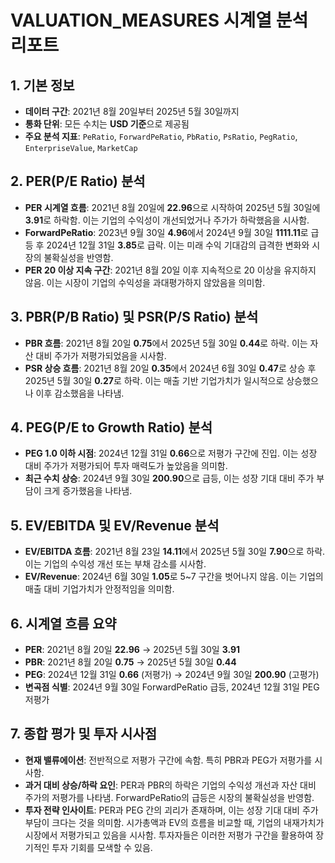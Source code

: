 # VALUATION_MEASURES 시계열 분석 리포트

## 1. 기본 정보
- **데이터 구간**: 2021년 8월 20일부터 2025년 5월 30일까지
- **통화 단위**: 모든 수치는 **USD 기준**으로 제공됨
- **주요 분석 지표**: `PeRatio`, `ForwardPeRatio`, `PbRatio`, `PsRatio`, `PegRatio`, `EnterpriseValue`, `MarketCap`

## 2. PER(P/E Ratio) 분석
- **PER 시계열 흐름**: 2021년 8월 20일에 **22.96**으로 시작하여 2025년 5월 30일에 **3.91**로 하락함. 이는 기업의 수익성이 개선되었거나 주가가 하락했음을 시사함.
- **ForwardPeRatio**: 2023년 9월 30일 **4.96**에서 2024년 9월 30일 **1111.11**로 급등 후 2024년 12월 31일 **3.85**로 급락. 이는 미래 수익 기대감의 급격한 변화와 시장의 불확실성을 반영함.
- **PER 20 이상 지속 구간**: 2021년 8월 20일 이후 지속적으로 20 이상을 유지하지 않음. 이는 시장이 기업의 수익성을 과대평가하지 않았음을 의미함.

## 3. PBR(P/B Ratio) 및 PSR(P/S Ratio) 분석
- **PBR 흐름**: 2021년 8월 20일 **0.75**에서 2025년 5월 30일 **0.44**로 하락. 이는 자산 대비 주가가 저평가되었음을 시사함.
- **PSR 상승 흐름**: 2021년 8월 20일 **0.35**에서 2024년 6월 30일 **0.47**로 상승 후 2025년 5월 30일 **0.27**로 하락. 이는 매출 기반 기업가치가 일시적으로 상승했으나 이후 감소했음을 나타냄.

## 4. PEG(P/E to Growth Ratio) 분석
- **PEG 1.0 이하 시점**: 2024년 12월 31일 **0.66**으로 저평가 구간에 진입. 이는 성장 대비 주가가 저평가되어 투자 매력도가 높았음을 의미함.
- **최근 수치 상승**: 2024년 9월 30일 **200.90**으로 급등, 이는 성장 기대 대비 주가 부담이 크게 증가했음을 나타냄.

## 5. EV/EBITDA 및 EV/Revenue 분석
- **EV/EBITDA 흐름**: 2021년 8월 23일 **14.11**에서 2025년 5월 30일 **7.90**으로 하락. 이는 기업의 수익성 개선 또는 부채 감소를 시사함.
- **EV/Revenue**: 2024년 6월 30일 **1.05**로 5~7 구간을 벗어나지 않음. 이는 기업의 매출 대비 기업가치가 안정적임을 의미함.

## 6. 시계열 흐름 요약
- **PER**: 2021년 8월 20일 **22.96** → 2025년 5월 30일 **3.91**
- **PBR**: 2021년 8월 20일 **0.75** → 2025년 5월 30일 **0.44**
- **PEG**: 2024년 12월 31일 **0.66** (저평가) → 2024년 9월 30일 **200.90** (고평가)
- **변곡점 식별**: 2024년 9월 30일 ForwardPeRatio 급등, 2024년 12월 31일 PEG 저평가

## 7. 종합 평가 및 투자 시사점
- **현재 밸류에이션**: 전반적으로 저평가 구간에 속함. 특히 PBR과 PEG가 저평가를 시사함.
- **과거 대비 상승/하락 요인**: PER과 PBR의 하락은 기업의 수익성 개선과 자산 대비 주가의 저평가를 나타냄. ForwardPeRatio의 급등은 시장의 불확실성을 반영함.
- **투자 전략 인사이트**: PER과 PEG 간의 괴리가 존재하며, 이는 성장 기대 대비 주가 부담이 크다는 것을 의미함. 시가총액과 EV의 흐름을 비교할 때, 기업의 내재가치가 시장에서 저평가되고 있음을 시사함. 투자자들은 이러한 저평가 구간을 활용하여 장기적인 투자 기회를 모색할 수 있음.